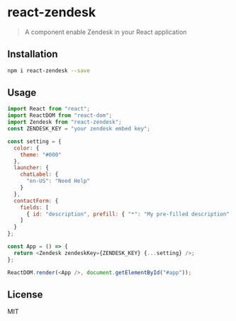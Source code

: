 # react-zendesk

> A component enable Zendesk in your React application

## Installation

```sh
npm i react-zendesk --save
```

## Usage

```js
import React from "react";
import ReactDOM from "react-dom";
import Zendesk from "react-zendesk";
const ZENDESK_KEY = "your zendesk embed key";

const setting = {
  color: {
    theme: "#000"
  },
  launcher: {
    chatLabel: {
      "en-US": "Need Help"
    }
  },
  contactForm: {
    fields: [
      { id: "description", prefill: { "*": "My pre-filled description" } }
    ]
  }
};

const App = () => {
  return <Zendesk zendeskKey={ZENDESK_KEY} {...setting} />;
};

ReactDOM.render(<App />, document.getElementById("#app"));
```

## License

MIT
